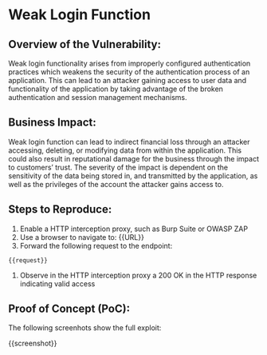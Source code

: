 # Weak Login Function

## Overview of the Vulnerability:

Weak login functionality arises from improperly configured authentication practices which weakens the security of the authentication process of an application. This can lead to an attacker gaining access to user data and functionality of the application by taking advantage of the broken authentication and session management mechanisms.

## Business Impact:

Weak login function can lead to indirect financial loss through an attacker accessing, deleting, or modifying data from within the application. This could also result in reputational damage for the business through the impact to customers’ trust. The severity of the impact is dependent on the sensitivity of the data being stored in, and transmitted by the application, as well as the privileges of the account the attacker gains access to.

## Steps to Reproduce:

1. Enable a HTTP interception proxy, such as Burp Suite or OWASP ZAP
1. Use a browser to navigate to: {{URL}}
1. Forward the following request to the endpoint:

```HTTP
{{request}}
```

1. Observe in the HTTP interception proxy a 200 OK in the HTTP response indicating valid access

## Proof of Concept (PoC):

The following screenhots show the full exploit:

{{screenshot}}
